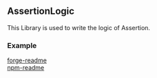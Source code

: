 ## AssertionLogic

This Library is used to write the logic of Assertion.

### Example

[forge-readme](./README-Forge.md)  
[npm-readme](./README-NPM.md)
